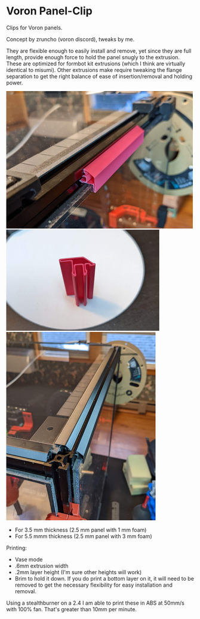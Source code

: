 
# Voron Panel-Clip
Clips for Voron panels.

Concept by zruncho (voron discord), tweaks by me.

They are flexible enough to easily install and remove, yet since they are full length, provide enough force to hold the panel snugly to the extrusion. These are optimized for formbot kit extrusions (which I think are virtually identical to misumi). Other extrusions make require tweaking the flange separation to get the right balance of ease of insertion/removal and holding power.

![1](pics/prototype.jpg)
![2](pics/profile.jpg)
![3](pics/installed.jpg)

* For 3.5 mm thickness (2.5 mm panel with 1 mm foam)
* For 5.5 mmm thickness (2.5 mm panel with 3 mm foam)


Printing:
- Vase mode
- .6mm extrusion width
- .2mm layer height (I'm sure other heights will work)
- Brim to hold it down. If you do print a bottom layer on it, it will need to be removed to get the necessary flexibility for easy installation and removal.

Using a stealthburner on a 2.4 I am able to print these in ABS at 50mm/s with 100% fan. That's greater than 10mm per minute.


